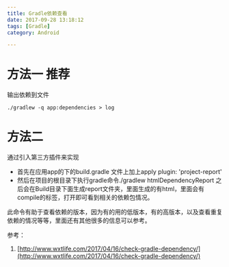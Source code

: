 ```yaml
---
title: Gradle依赖查看
date: 2017-09-28 13:18:12
tags: [Gradle]
category: Android

---
```



# 方法一 推荐

输出依赖到文件

```
./gradlew -q app:dependencies > log
```


# 方法二

通过引入第三方插件来实现

- 首先在应用app的下的build.gradle 文件上加上apply plugin: 'project-report'
- 然后在项目的根目录下执行gradle命令./gradlew htmlDependencyReport 之后会在Build目录下面生成report文件夹，里面生成的有html，里面会有compile的标签，打开即可看到相关的依赖包情况。


此命令有助于查看依赖的版本，因为有的用的低版本，有的高版本，以及查看重复依赖的情况等等，里面还有其他很多的信息可以参考。




参考：

1. [http://www.wxtlife.com/2017/04/16/check-gradle-dependency/](http://www.wxtlife.com/2017/04/16/check-gradle-dependency/)